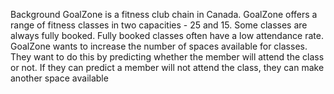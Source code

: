 Background
GoalZone is a fitness club chain in Canada.
GoalZone offers a range of fitness classes in two capacities - 25 and 15.
Some classes are always fully booked. Fully booked classes often have a low attendance rate.
GoalZone wants to increase the number of spaces available for classes.
They want to do this by predicting whether the member will attend the class or not.
If they can predict a member will not attend the class, they can make another space
available
